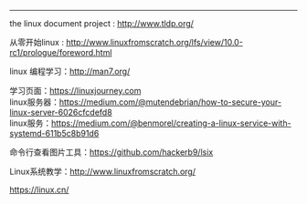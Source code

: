 ---

the linux document project : http://www.tldp.org/

从零开始linux : http://www.linuxfromscratch.org/lfs/view/10.0-rc1/prologue/foreword.html

linux 编程学习：http://man7.org/

学习页面：https://linuxjourney.com  
linux服务器：https://medium.com/@mutendebrian/how-to-secure-your-linux-server-6026cfcdefd8  
linux服务：https://medium.com/@benmorel/creating-a-linux-service-with-systemd-611b5c8b91d6    

命令行查看图片工具：https://github.com/hackerb9/lsix   

Linux系统教学：http://www.linuxfromscratch.org/

https://linux.cn/
